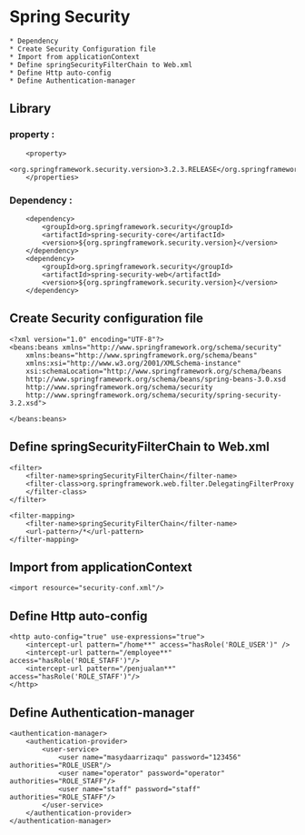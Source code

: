 # Spring Security
	* Dependency
	* Create Security Configuration file 
	* Import from applicationContext
	* Define springSecurityFilterChain to Web.xml
	* Define Http auto-config
	* Define Authentication-manager
	 
## Library 
### property : 
		<property>
			<org.springframework.security.version>3.2.3.RELEASE</org.springframework.security.version>
		</properties>
	
### Dependency : 
		<dependency>
			<groupId>org.springframework.security</groupId>
			<artifactId>spring-security-core</artifactId>
			<version>${org.springframework.security.version}</version>
		</dependency>
		<dependency>
			<groupId>org.springframework.security</groupId>
			<artifactId>spring-security-web</artifactId>
			<version>${org.springframework.security.version}</version>
		</dependency>
		
## Create Security configuration file
	<?xml version="1.0" encoding="UTF-8"?>
	<beans:beans xmlns="http://www.springframework.org/schema/security"
		xmlns:beans="http://www.springframework.org/schema/beans"
		xmlns:xsi="http://www.w3.org/2001/XMLSchema-instance"
		xsi:schemaLocation="http://www.springframework.org/schema/beans
		http://www.springframework.org/schema/beans/spring-beans-3.0.xsd
		http://www.springframework.org/schema/security
		http://www.springframework.org/schema/security/spring-security-3.2.xsd">

	</beans:beans>
## Define springSecurityFilterChain to Web.xml
	<filter>
		<filter-name>springSecurityFilterChain</filter-name>
		<filter-class>org.springframework.web.filter.DelegatingFilterProxy
		</filter-class>
	</filter>

	<filter-mapping>
		<filter-name>springSecurityFilterChain</filter-name>
		<url-pattern>/*</url-pattern>
	</filter-mapping>
	
## Import from applicationContext
	<import resource="security-conf.xml"/>
	
## Define Http auto-config
	<http auto-config="true" use-expressions="true">
		<intercept-url pattern="/home**" access="hasRole('ROLE_USER')" />
		<intercept-url pattern="/employee**" access="hasRole('ROLE_STAFF')"/>
		<intercept-url pattern="/penjualan**" access="hasRole('ROLE_STAFF')"/>
	</http>
	
## Define Authentication-manager
	<authentication-manager>
		<authentication-provider>
			<user-service>
				<user name="masydaarrizaqu" password="123456" authorities="ROLE_USER"/>
				<user name="operator" password="operator" authorities="ROLE_STAFF"/>
				<user name="staff" password="staff" authorities="ROLE_STAFF"/>
			</user-service>
		</authentication-provider>
	</authentication-manager>
	
 